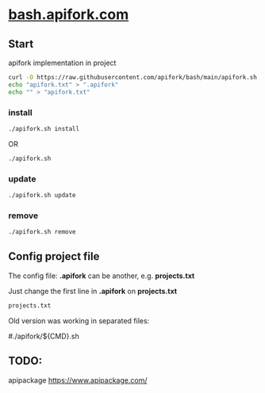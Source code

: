 # [bash.apifork.com](https://bash.apifork.com/)

## Start

apifork implementation in project

```bash
curl -O https://raw.githubusercontent.com/apifork/bash/main/apifork.sh
echo "apifork.txt" > ".apifork"
echo "" > "apifork.txt"
```

### install

```bash
./apifork.sh install
```
OR

```bash
./apifork.sh
```

### update

```bash
./apifork.sh update
```


### remove

```bash
./apifork.sh remove
```



## Config project file

The config file: **.apifork** can be another, e.g. **projects.txt**

Just change the first line in  **.apifork** on **projects.txt**
```bash
projects.txt
```

Old version was working in separated files:

#./apifork/${CMD}.sh

## TODO:

apipackage 
https://www.apipackage.com/